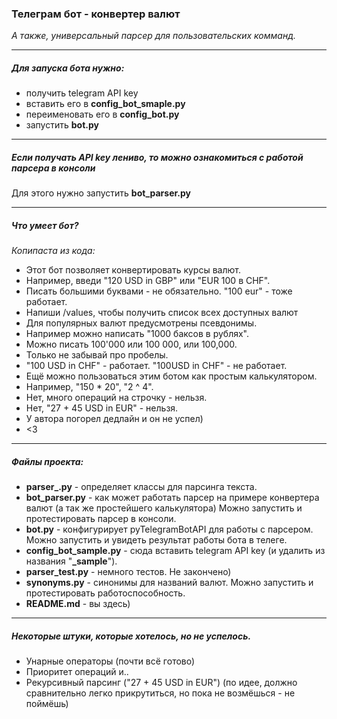 ### Телеграм бот - конвертер валют
_А также, универсальный парсер для пользовательских комманд._

***

##### Для запуска бота нужно:
- получить telegram API key
- вставить его в **config_bot_smaple.py**
- переименовать его в **config_bot.py**
- запустить **bot.py**

***

##### Если получать API key лениво, то можно ознакомиться с работой парсера в консоли
Для этого нужно запустить **bot_parser.py**

***
##### Что умеет бот?
_Копипаста из кода:_

* Этот бот позволяет конвертировать курсы валют.
* Например, введи "120 USD in GBP" или  "EUR 100 в CHF".
* Писать большими буквами - не обязательно. "100 eur" - тоже работает.
* Напиши /values, чтобы получить список всех доступных валют
* Для популярных валют предусмотрены псевдонимы.
* Например можно написать "1000 баксов в рублях".
* Можно писать 100'000 или 100 000, или 100,000.
* Только не забывай про пробелы.
* "100 USD in CHF" - работает. "100USD in CHF" - не работает.
* Ещё можно пользоваться этим ботом как простым калькулятором.
* Например, "150 * 20", "2 ^ 4".
* Нет, много операций на строчку - нельзя.
* Нет, "27 + 45 USD in EUR" - нельзя.
* У автора погорел дедлайн и он не успел)
* <3

***

##### Файлы проекта:

* **parser_.py** - определяет классы для парсинга текста. 
* **bot_parser.py** - как может работать парсер на примере конвертера валют
  (а так же простейшего калькулятора) Можно запустить и протестировать парсер в консоли.
* **bot.py** - конфигурирует pyTelegramBotAPI для работы с парсером. Можно запустить и увидеть результат работы бота в телеге.
* **config_bot_sample.py** - сюда вставить telegram API key (и удалить из названия "**_sample**").
* **parser_test.py** - немного тестов. Не закончено)
* **synonyms.py** - синонимы для названий валют. Можно запустить и протестировать работоспособность.
* **README.md** - вы здесь)

***

##### Некоторые штуки, которые хотелось, но не успелось.
* Унарные операторы (почти всё готово)
* Приоритет операций и..
* Рекурсивный парсинг ("27 + 45 USD in EUR") (по идее, должно сравнительно легко прикрутиться, но пока не возмёшься - не поймёшь)


